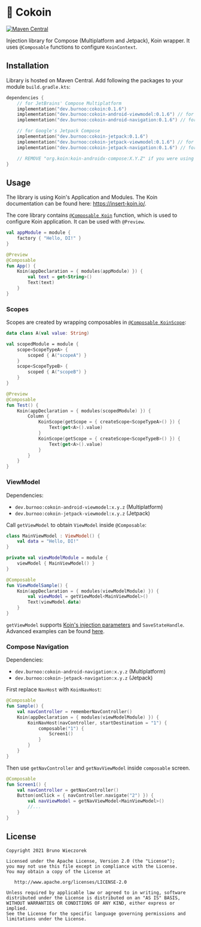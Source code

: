 # 🥥 Cokoin

[![Maven Central](https://img.shields.io/maven-central/v/dev.burnoo/cokoin)](https://search.maven.org/search?q=dev.burnoo.cokoin)

Injection library for Compose (Multiplatform and Jetpack), Koin wrapper. It uses `@Composable`
functions to configure `KoinContext`.

## Installation

Library is hosted on Maven Central. Add following the packages to your module `build.gradle.kts`:

```kotlin
dependencies {
    // for JetBrains' Compose Multiplatform
    implementation("dev.burnoo:cokoin:0.1.6")
    implementation("dev.burnoo:cokoin-android-viewmodel:0.1.6") // for Androidx ViewModel
    implementation("dev.burnoo:cokoin-android-navigation:0.1.6") // for Compose Navigation

    // for Google's Jetpack Compose
    implementation("dev.burnoo:cokoin-jetpack:0.1.6")
    implementation("dev.burnoo:cokoin-jetpack-viewmodel:0.1.6") // for Androidx ViewModel
    implementation("dev.burnoo:cokoin-jetpack-navigation:0.1.6") // for Compose Navigation

    // REMOVE "org.koin:koin-androidx-compose:X.Y.Z" if you were using it
}
```

## Usage

The library is using Koin's Application and Modules. The Koin documentation can be found here: https://insert-koin.io/.

The core library contains [`@Composable Koin`](cokoin/src/commonMain/kotlin/dev/burnoo/cokoin/Koin.kt) function, which is used to configure Koin application. It can be used with `@Preview`.

```kotlin
val appModule = module {
    factory { "Hello, DI!" }
}

@Preview
@Composable
fun App() {
    Koin(appDeclaration = { modules(appModule) }) {
        val text = get<String>()
        Text(text)
    }
}
```

### Scopes

Scopes are created by wrapping composables in [`@Composable KoinScope`](cokoin/src/commonMain/kotlin/dev/burnoo/cokoin/Scope.kt):

```kotlin
data class A(val value: String)

val scopedModule = module {
    scope<ScopeTypeA> {
        scoped { A("scopeA") }
    }
    scope<ScopeTypeB> {
        scoped { A("scopeB") }
    }
}

@Preview
@Composable
fun Test() {
    Koin(appDeclaration = { modules(scopedModule) }) {
        Column {
            KoinScope(getScope = { createScope<ScopeTypeA>() }) {
                Text(get<A>().value)
            }
            KoinScope(getScope = { createScope<ScopeTypeB>() }) {
                Text(get<A>().value)
            }
        }
    }
}
```

### ViewModel

Dependencies:

- `dev.burnoo:cokoin-android-viewmodel:x.y.z` (Multiplatform)
- `dev.burnoo:cokoin-jetpack-viewmodel:x.y.z` (Jetpack)

Call `getViewModel` to obtain `ViewModel` inside `@Composable`:

```kotlin
class MainViewModel : ViewModel() {
    val data = "Hello, DI!"
}

private val viewModelModule = module {
    viewModel { MainViewModel() }
}

@Composable
fun ViewModelSample() {
    Koin(appDeclaration = { modules(viewModelModule) }) {
        val viewModel = getViewModel<MainViewModel>()
        Text(viewModel.data)
    }
}
```

`getViewModel`
supports [Koin's injection parameters](https://insert-koin.io/docs/reference/koin-android/viewmodel/#viewmodel-and-injection-parameters)
and `SaveStateHandle`. Advanced examples can be
found [here](cokoin-jetpack-viewmodel/src/androidTest/java/dev/burnoo/cokoin/viewmodel/ViewModelTest.kt).

### Compose Navigation

Dependencies:

- `dev.burnoo:cokoin-android-navigation:x.y.z` (Multiplatform)
- `dev.burnoo:cokoin-jetpack-navigation:x.y.z` (Jetpack)

First replace `NavHost` with `KoinNavHost`:

```kotlin
@Composable
fun Sample() {
    val navController = rememberNavController()
    Koin(appDeclaration = { modules(viewModelModule) }) {
        KoinNavHost(navController, startDestination = "1") {
            composable("1") {
                Screen1()
            }
        }
    }
}
```

Then use `getNavController` and `getNavViewModel` inside `composable` screen.

```kotlin
@Composable
fun Screen1() {
    val navController = getNavController()
    Button(onClick = { navController.navigate("2") }) {
        val navViewModel = getNavViewModel<MainViewModel>()
        //...
    }
}
```

## License

```
Copyright 2021 Bruno Wieczorek

Licensed under the Apache License, Version 2.0 (the "License");
you may not use this file except in compliance with the License.
You may obtain a copy of the License at

   http://www.apache.org/licenses/LICENSE-2.0

Unless required by applicable law or agreed to in writing, software
distributed under the License is distributed on an "AS IS" BASIS,
WITHOUT WARRANTIES OR CONDITIONS OF ANY KIND, either express or implied.
See the License for the specific language governing permissions and
limitations under the License.
```